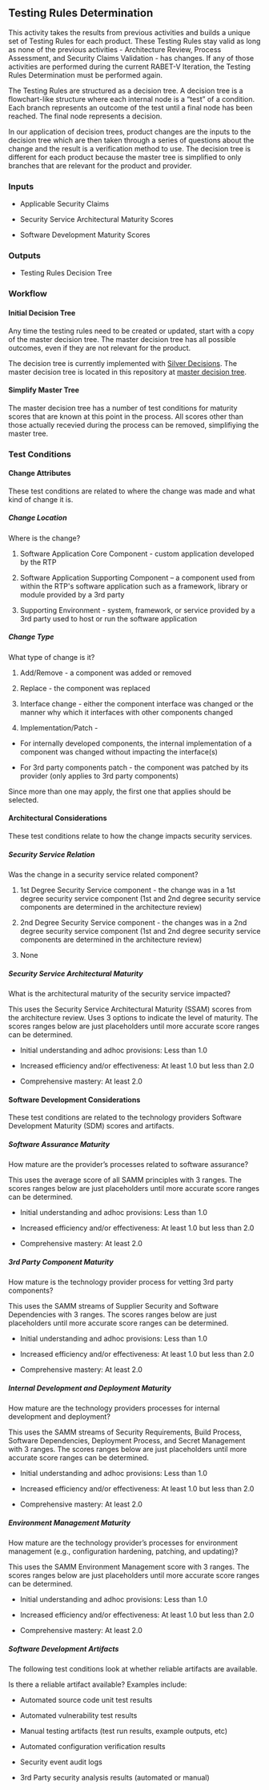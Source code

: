 ## Testing Rules Determination

This activity takes the results from previous activities and builds a unique set of Testing Rules for each product. These Testing Rules stay valid as long as none of the previous activities - Architecture Review, Process Assessment, and Security Claims Validation - has changes. If any of those activities are performed during the current RABET-V Iteration, the Testing Rules Determination must be performed again.

The Testing Rules are structured as a decision tree. A decision tree is a flowchart-like structure where each internal node is a “test” of a condition. Each branch represents an outcome of the test until a final node has been reached. The final node represents a decision.

In our application of decision trees, product changes are the inputs to the decision tree which are then taken through a series of questions about the change and the result is a verification method to use. The decision tree is different for each product because the master tree is simplified to only branches that are relevant for the product and provider.

### Inputs

  - Applicable Security Claims

  - Security Service Architectural Maturity Scores

  - Software Development Maturity Scores

### Outputs

  - Testing Rules Decision Tree

### Workflow

#### Initial Decision Tree

Any time the testing rules need to be created or updated, start with a copy of the master decision tree. The master decision tree has all possible outcomes, even if they are not relevant for the product.

The decision tree is currently implemented with [Silver Decisions](http://silverdecisions.pl/). The master decision tree is located in this repository at [master decision tree](https://github.com/it-dept-cis/RABET-V-Pilot/blob/master/for_consideration/Decision_Trees/decisiontree_master.json).

#### Simplify Master Tree

The master decision tree has a number of test conditions for maturity scores that are known at this point in the process. All scores other than those actually recevied during the process can be removed, simplifiying the master tree.

### Test Conditions

#### Change Attributes

These test conditions are related to where the change was made and what kind of change it is.

##### Change Location

Where is the change?

1.  Software Application Core Component - custom application developed by the RTP

1.  Software Application Supporting Component – a component used from within the RTP's software application such as a framework, library or module provided by a 3rd party

1.  Supporting Environment - system, framework, or service provided by a 3rd party used to host or run the software application

##### Change Type

What type of change is it?

1.  Add/Remove - a component was added or removed

1.  Replace - the component was replaced

1.  Interface change - either the component interface was changed or the manner why which it interfaces with other components changed

1.  Implementation/Patch -

  + For internally developed components, the internal implementation of a component was changed without impacting the interface(s)

  + For 3rd party components patch - the component was patched by its provider (only applies to 3rd party components)

Since more than one may apply, the first one that applies should be selected.

#### Architectural Considerations

These test conditions relate to how the change impacts security services.

##### Security Service Relation

Was the change in a security service related component?

1.  1st Degree Security Service component - the change was in a 1st degree security service component (1st and 2nd degree security service components are determined in the architecture review)

1.  2nd Degree Security Service component - the changes was in a 2nd degree security service component (1st and 2nd degree security service components are determined in the architecture review)

1.  None

##### Security Service Architectural Maturity

What is the architectural maturity of the security service impacted?

This uses the Security Service Architectural Maturity (SSAM) scores from the architecture review. Uses 3 options to indicate the level of maturity. The scores ranges below are just placeholders until more accurate score ranges can be determined.

  - Initial understanding and adhoc provisions: Less than 1.0

  - Increased efficiency and/or effectiveness: At least 1.0 but less than 2.0

  - Comprehensive mastery: At least 2.0

#### Software Development Considerations

These test conditions are related to the technology providers Software Development Maturity (SDM) scores and artifacts.

##### Software Assurance Maturity

How mature are the provider’s processes related to software assurance?

This uses the average score of all SAMM principles with 3 ranges. The scores ranges below are just placeholders until more accurate score ranges can be determined.

  - Initial understanding and adhoc provisions: Less than 1.0

  - Increased efficiency and/or effectiveness: At least 1.0 but less than 2.0

  - Comprehensive mastery: At least 2.0

##### 3rd Party Component Maturity

How mature is the technology provider process for vetting 3rd party components?

This uses the SAMM streams of Supplier Security and Software Dependencies with 3 ranges. The scores ranges below are just placeholders until more accurate score ranges can be determined.

  - Initial understanding and adhoc provisions: Less than 1.0

  - Increased efficiency and/or effectiveness: At least 1.0 but less than 2.0

  - Comprehensive mastery: At least 2.0

##### Internal Development and Deployment Maturity

How mature are the technology providers processes for internal development and deployment?

This uses the SAMM streams of Security Requirements, Build Process, Software Dependencies, Deployment Process, and Secret Management with 3 ranges. The scores ranges below are just placeholders until more accurate score ranges can be determined.

  - Initial understanding and adhoc provisions: Less than 1.0

  - Increased efficiency and/or effectiveness: At least 1.0 but less than 2.0

  - Comprehensive mastery: At least 2.0

##### Environment Management Maturity

How mature are the technology provider’s processes for environment management (e.g., configuration hardening, patching, and updating)?

This uses the SAMM Environment Management score with 3 ranges. The scores ranges below are just placeholders until more accurate score ranges can be determined.

  - Initial understanding and adhoc provisions: Less than 1.0

  - Increased efficiency and/or effectiveness: At least 1.0 but less than 2.0

  - Comprehensive mastery: At least 2.0

##### Software Development Artifacts

The following test conditions look at whether reliable artifacts are available.

Is there a reliable artifact available? Examples include:

  - Automated source code unit test results

  - Automated vulnerability test results

  - Manual testing artifacts (test run results, example outputs, etc)

  - Automated configuration verification results

  - Security event audit logs

  - 3rd Party security analysis results (automated or manual)
